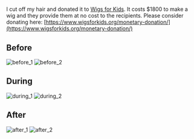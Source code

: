 #

I cut off my hair and donated it to [Wigs for Kids](https://www.wigsforkids.org/). It costs $1800 to make a wig and they provide them at no cost to the recipients. Please consider donating here: [https://www.wigsforkids.org/monetary-donation/](https://www.wigsforkids.org/monetary-donation/)

## Before

![before_1](/blog/images/2023-01-09_before_1.jpeg)
![before_2](/blog/images/2023-01-09_before_2.jpeg)

## During

![during_1](/blog/images/2023-01-09_during_1.jpeg)
![during_2](/blog/images/2023-01-09_during_2.jpeg)

## After

![after_1](/blog/images/2023-01-09_after_1.jpeg)
![after_2](/blog/images/2023-01-09_after_2.jpeg)
